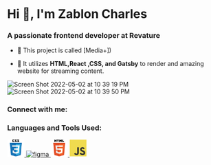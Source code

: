 <h1 align="left">Hi 👋, I'm Zablon Charles</h1>
<h3 align="left">A passionate frontend developer at Revature</h3>

- 🔭 This project is called [Media+]) 

- 🌱 It utilizes **HTML,React ,CSS, and Gatsby** to render and amazing website for streaming content.

<img width="742" alt="Screen Shot 2022-05-02 at 10 39 19 PM" src="https://user-images.githubusercontent.com/74889517/166397029-ce781df0-0b30-4324-b236-862c3bb57291.png">

<img width="742" alt="Screen Shot 2022-05-02 at 10 39 50 PM" src="https://user-images.githubusercontent.com/74889517/166397036-762bc9b1-d65c-4ea1-9898-ebcb2126d0f6.png">





<h3 align="left">Connect with me:</h3>
<p align="left">
</p>

<h3 align="left">Languages and Tools Used:</h3>
<p align="left"> <a href="https://www.w3schools.com/css/" target="_blank" rel="noreferrer"> <img src="https://raw.githubusercontent.com/devicons/devicon/master/icons/css3/css3-original-wordmark.svg" alt="css3" width="40" height="40"/> </a> <a href="https://www.figma.com/" target="_blank" rel="noreferrer"> <img src="https://www.vectorlogo.zone/logos/figma/figma-icon.svg" alt="figma" width="40" height="40"/> </a> <a href="https://www.w3.org/html/" target="_blank" rel="noreferrer"> <img src="https://raw.githubusercontent.com/devicons/devicon/master/icons/html5/html5-original-wordmark.svg" alt="html5" width="40" height="40"/> </a> <a href="https://developer.mozilla.org/en-US/docs/Web/JavaScript" target="_blank" rel="noreferrer"> <img src="https://raw.githubusercontent.com/devicons/devicon/master/icons/javascript/javascript-original.svg" alt="javascript" width="40" height="40"/> </a> <a href="https://reactjs.org/" target="_blank" rel="noreferrer"> 
